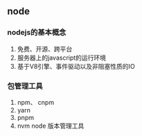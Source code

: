 ## node
### nodejs的基本概念
1. 免费、开源、跨平台
2. 服务器上的javascript的运行环境
3. 基于V8引擎、事件驱动以及非阻塞性质的IO

### 包管理工具
1. npm、 cnpm
2. yarn
3. pnpm 
4. nvm node 版本管理工具